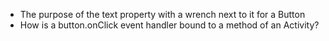 -   The purpose of the text property with a wrench next to it for a Button
-   How is a button.onClick event handler bound to a method of an Activity?

